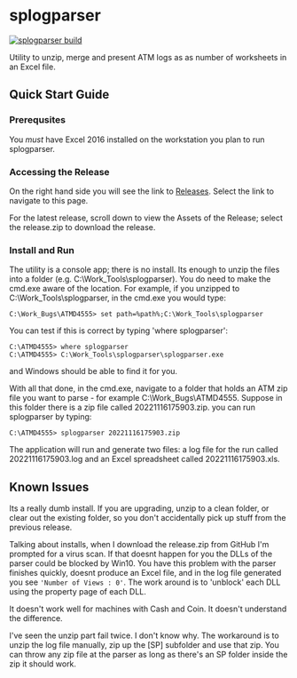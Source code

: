 # splogparser
[![splogparser build](https://github.com/HyosungTools/splogparser/actions/workflows/build.yml/badge.svg)](https://github.com/HyosungTools/splogparser/actions/workflows/build.yml)

Utility to unzip, merge and present ATM logs as as number of worksheets in an Excel file.

## Quick Start Guide

### Prerequsites
You *must* have Excel 2016 installed on the workstation you plan to run splogparser. 

### Accessing the Release
On the right hand side you will see the link to [Releases](https://github.com/HyosungTools/splogparser/releases). Select the link to navigate to this page. 

For the latest release, scroll down to view the Assets of the Release; select the release.zip to download the release. 

### Install and Run
The utility is a console app; there is no install. Its enough to unzip the files into a folder (e.g. C:\\Work_Tools\\splogparser).
You do need to make the cmd.exe aware of the location. For example, if you unzipped to C:\\Work_Tools\\splogparser, in the cmd.exe you would type: 

```
C:\Work_Bugs\ATMD4555> set path=%path%;C:\Work_Tools\splogparser
```

You can test if this is correct by typing 'where splogparser': 

```
C:\ATMD4555> where splogparser
C:\ATMD4555> C:\Work_Tools\splogparser\splogparser.exe
```

and Windows should be able to find it for you.

With all that done, in the cmd.exe, navigate to a folder that holds an ATM zip file you want to parse - for example C:\\Work_Bugs\\ATMD4555. Suppose in this folder there is a zip file called 20221116175903.zip. you can run splogparser by typing: 

```
C:\ATMD4555> splogparser 20221116175903.zip
```
The application will run and generate two files: a log file for the run called 20221116175903.log and an Excel spreadsheet called 20221116175903.xls.

## Known Issues

Its a really dumb install. If you are upgrading, unzip to a clean folder, or clear out the existing folder, so you don't accidentally pick up stuff from the previous release. 

Talking about installs, when I download the release.zip from GitHub I'm prompted for a virus scan. If that doesnt happen for you the DLLs of the parser could be blocked by Win10. You have this problem with the parser finishes quickly, doesnt produce an Excel file, and in the log file generated you see `'Number of Views : 0'`. The work around is to 'unblock' each DLL using the property page of each DLL.  

It doesn't work well for machines with Cash and Coin. It doesn't understand the difference. 

I've seen the unzip part fail twice. I don't know why. The workaround is to unzip the log file manually, zip up the [SP] subfolder and use that zip. You can throw any zip file at the parser as long as there's an SP folder inside the zip it should work. 

